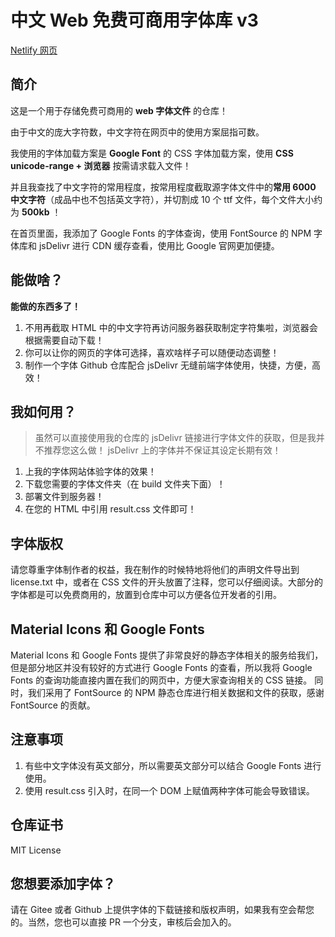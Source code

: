 # 中文 Web 免费可商用字体库 v3

[Netlify 网页](https://chinese-font.netlify.app/)

## 简介

这是一个用于存储免费可商用的 **web 字体文件** 的仓库！

由于中文的庞大字符数，中文字符在网页中的使用方案屈指可数。

我使用的字体加载方案是 **Google Font** 的 CSS 字体加载方案，使用 **CSS unicode-range + 浏览器** 按需请求载入文件！

并且我查找了中文字符的常用程度，按常用程度截取源字体文件中的**常用 6000 中文字符**（成品中也不包括英文字符），并切割成 10 个 ttf 文件，每个文件大小约为 **500kb** ！

在首页里面，我添加了 Google Fonts 的字体查询，使用 FontSource 的 NPM 字体库和 jsDelivr 进行 CDN 缓存查看，使用比 Google 官网更加便捷。

## 能做啥？

**能做的东西多了！**

1. 不用再截取 HTML 中的中文字符再访问服务器获取制定字符集啦，浏览器会根据需要自动下载！
2. 你可以让你的网页的字体可选择，喜欢啥样子可以随便动态调整！
3. 制作一个字体 Github 仓库配合 jsDelivr 无缝前端字体使用，快捷，方便，高效！

## 我如何用？

> 虽然可以直接使用我的仓库的 jsDelivr 链接进行字体文件的获取，但是我并不推荐您这么做！
> jsDelivr 上的字体并不保证其设定长期有效！

1. 上我的字体网站体验字体的效果！
2. 下载您需要的字体文件夹（在 build 文件夹下面）！
3. 部署文件到服务器！
4. 在您的 HTML 中引用 result.css 文件即可！

## 字体版权

请您尊重字体制作者的权益，我在制作的时候特地将他们的声明文件导出到 license.txt 中，或者在 CSS 文件的开头放置了注释，您可以仔细阅读。大部分的字体都是可以免费商用的，放置到仓库中可以方便各位开发者的引用。

## Material Icons 和 Google Fonts

Material Icons 和 Google Fonts 提供了非常良好的静态字体相关的服务给我们，但是部分地区并没有较好的方式进行 Google Fonts 的查看，所以我将 Google Fonts 的查询功能直接内置在我们的网页中，方便大家查询相关的 CSS 链接。
同时，我们采用了 FontSource 的 NPM 静态仓库进行相关数据和文件的获取，感谢 FontSource 的贡献。

## 注意事项

1. 有些中文字体没有英文部分，所以需要英文部分可以结合 Google Fonts 进行使用。
2. 使用 result.css 引入时，在同一个 DOM 上赋值两种字体可能会导致错误。

## 仓库证书

MIT License

## 您想要添加字体？

请在 Gitee 或者 Github 上提供字体的下载链接和版权声明，如果我有空会帮您的。当然，您也可以直接 PR 一个分支，审核后会加入的。
